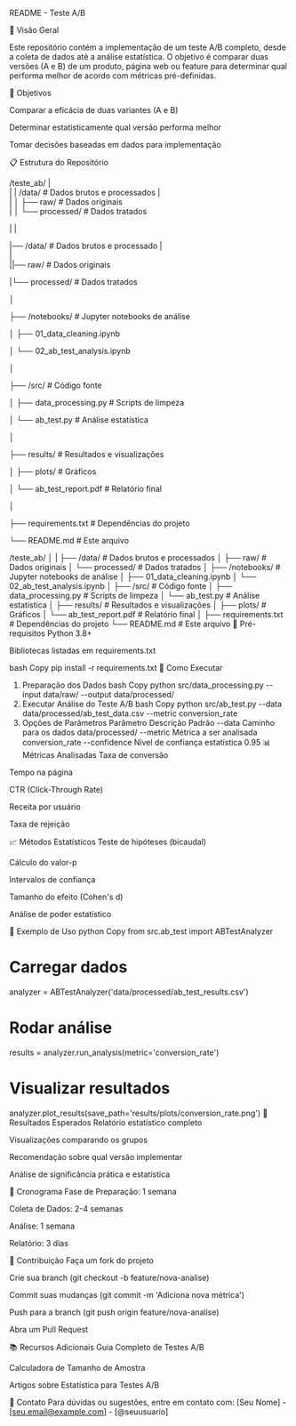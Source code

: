 README - Teste A/B

📌 Visão Geral

Este repositório contém a implementação de um teste A/B completo, desde a coleta de dados até a análise estatística. O objetivo é comparar duas versões (A e B) de um produto, página web ou feature para determinar qual performa melhor de acordo com métricas pré-definidas.

🎯 Objetivos

Comparar a eficácia de duas variantes (A e B)

Determinar estatisticamente qual versão performa melhor

Tomar decisões baseadas em dados para implementação

📋 Estrutura do Repositório

/teste_ab/
|        
|
|       /data/                    # Dados brutos e processados
|            
|       │   ├── raw/                  # Dados originais   
|       │   └── processed/            # Dados tratados


|
|

|── /data/                    # Dados brutos e processado
|    
|     
||── raw/                  # Dados originais

|└── processed/            # Dados tratados


│

├── /notebooks/               # Jupyter notebooks de análise

│   ├── 01_data_cleaning.ipynb

│   └── 02_ab_test_analysis.ipynb

│

├── /src/                     # Código fonte

│   ├── data_processing.py    # Scripts de limpeza

│   └── ab_test.py            # Análise estatística

│

├── results/                  # Resultados e visualizações

│   ├── plots/                # Gráficos

│   └── ab_test_report.pdf    # Relatório final

│

├── requirements.txt          # Dependências do projeto

└── README.md                 # Este arquivo


/teste_ab/
│
|
├── /data/                    # Dados brutos e processados
│   ├── raw/                  # Dados originais
│   └── processed/            # Dados tratados
│
├── /notebooks/               # Jupyter notebooks de análise
│   ├── 01_data_cleaning.ipynb
│   └── 02_ab_test_analysis.ipynb
│
├── /src/                     # Código fonte
│   ├── data_processing.py    # Scripts de limpeza
│   └── ab_test.py            # Análise estatística
│
├── results/                  # Resultados e visualizações
│   ├── plots/                # Gráficos
│   └── ab_test_report.pdf    # Relatório final
│
├── requirements.txt          # Dependências do projeto
└── README.md                 # Este arquivo
🔧 Pré-requisitos
Python 3.8+

Bibliotecas listadas em requirements.txt

bash
Copy
pip install -r requirements.txt
🚀 Como Executar
1. Preparação dos Dados
bash
Copy
python src/data_processing.py --input data/raw/ --output data/processed/
2. Executar Análise do Teste A/B
bash
Copy
python src/ab_test.py --data data/processed/ab_test_data.csv --metric conversion_rate
3. Opções de Parâmetros
Parâmetro	Descrição	Padrão
--data	Caminho para os dados	data/processed/
--metric	Métrica a ser analisada	conversion_rate
--confidence	Nível de confiança estatística	0.95
📊 Métricas Analisadas
Taxa de conversão

Tempo na página

CTR (Click-Through Rate)

Receita por usuário

Taxa de rejeição

📈 Métodos Estatísticos
Teste de hipóteses (bicaudal)

Cálculo do valor-p

Intervalos de confiança

Tamanho do efeito (Cohen's d)

Análise de poder estatístico

📝 Exemplo de Uso
python
Copy
from src.ab_test import ABTestAnalyzer

# Carregar dados
analyzer = ABTestAnalyzer('data/processed/ab_test_results.csv')

# Rodar análise
results = analyzer.run_analysis(metric='conversion_rate')

# Visualizar resultados
analyzer.plot_results(save_path='results/plots/conversion_rate.png')
📌 Resultados Esperados
Relatório estatístico completo

Visualizações comparando os grupos

Recomendação sobre qual versão implementar

Análise de significância prática e estatística

📅 Cronograma
Fase de Preparação: 1 semana

Coleta de Dados: 2-4 semanas

Análise: 1 semana

Relatório: 3 dias

🤝 Contribuição
Faça um fork do projeto

Crie sua branch (git checkout -b feature/nova-analise)

Commit suas mudanças (git commit -m 'Adiciona nova métrica')

Push para a branch (git push origin feature/nova-analise)

Abra um Pull Request

📚 Recursos Adicionais
Guia Completo de Testes A/B

Calculadora de Tamanho de Amostra

Artigos sobre Estatística para Testes A/B

📧 Contato
Para dúvidas ou sugestões, entre em contato com:
[Seu Nome] - [seu.email@example.com] - [@seuusuario]
